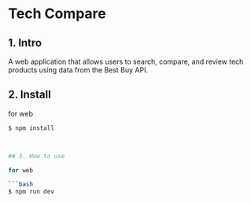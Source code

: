 # Tech Compare

## 1. Intro
A web application that allows users to search, compare, and review tech products using data from the Best Buy API.


## 2. Install

for web

```bash
$ npm install



## 3. How to use

for web

```bash
$ npm run dev